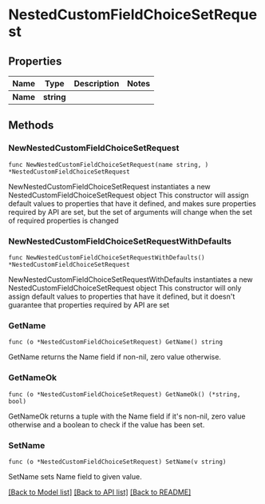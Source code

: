 # NestedCustomFieldChoiceSetRequest

## Properties

Name | Type | Description | Notes
------------ | ------------- | ------------- | -------------
**Name** | **string** |  | 

## Methods

### NewNestedCustomFieldChoiceSetRequest

`func NewNestedCustomFieldChoiceSetRequest(name string, ) *NestedCustomFieldChoiceSetRequest`

NewNestedCustomFieldChoiceSetRequest instantiates a new NestedCustomFieldChoiceSetRequest object
This constructor will assign default values to properties that have it defined,
and makes sure properties required by API are set, but the set of arguments
will change when the set of required properties is changed

### NewNestedCustomFieldChoiceSetRequestWithDefaults

`func NewNestedCustomFieldChoiceSetRequestWithDefaults() *NestedCustomFieldChoiceSetRequest`

NewNestedCustomFieldChoiceSetRequestWithDefaults instantiates a new NestedCustomFieldChoiceSetRequest object
This constructor will only assign default values to properties that have it defined,
but it doesn't guarantee that properties required by API are set

### GetName

`func (o *NestedCustomFieldChoiceSetRequest) GetName() string`

GetName returns the Name field if non-nil, zero value otherwise.

### GetNameOk

`func (o *NestedCustomFieldChoiceSetRequest) GetNameOk() (*string, bool)`

GetNameOk returns a tuple with the Name field if it's non-nil, zero value otherwise
and a boolean to check if the value has been set.

### SetName

`func (o *NestedCustomFieldChoiceSetRequest) SetName(v string)`

SetName sets Name field to given value.



[[Back to Model list]](../README.md#documentation-for-models) [[Back to API list]](../README.md#documentation-for-api-endpoints) [[Back to README]](../README.md)


